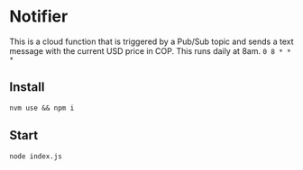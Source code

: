 # Notifier
This is a cloud function that is triggered by a Pub/Sub topic and sends a text message with the current USD price in COP. This runs daily at 8am. `0 8 * * *`

## Install
`nvm use && npm i`

## Start
`node index.js`
